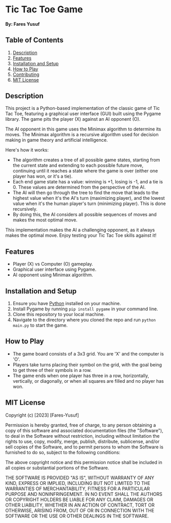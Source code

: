 # Tic Tac Toe Game

#### By: Fares Yusuf

## Table of Contents

1. [Description](#description)
2. [Features](#features)
3. [Installation and Setup](#installation-and-setup)
4. [How to Play](#how-to-play)
5. [Contributing](#contributing)
6. [MIT License](#license)

## Description

This project is a Python-based implementation of the classic game of Tic Tac Toe, featuring a graphical user interface (GUI) built using the Pygame library. The game pits the player (X) against an AI opponent (O).

The AI opponent in this game uses the Minimax algorithm to determine its moves. The Minimax algorithm is a recursive algorithm used for decision making in game theory and artificial intelligence.

Here's how it works:

- The algorithm creates a tree of all possible game states, starting from the current state and extending to each possible future move, continuing until it reaches a state where the game is over (either one player has won, or it's a tie).
- Each end game state has a value: winning is +1, losing is -1, and a tie is 0. These values are determined from the perspective of the AI.
- The AI will then go through the tree to find the move that leads to the highest value when it's the AI's turn (maximizing player), and the lowest value when it's the human player's turn (minimizing player). This is done recursively.
- By doing this, the AI considers all possible sequences of moves and makes the most optimal move.

This implementation makes the AI a challenging opponent, as it always makes the optimal move. Enjoy testing your Tic Tac Toe skills against it!

## Features

- Player (X) vs Computer (O) gameplay.
- Graphical user interface using Pygame.
- AI opponent using Minimax algorithm.

## Installation and Setup

1. Ensure you have [Python](https://www.python.org/downloads/) installed on your machine.
2. Install Pygame by running `pip install pygame` in your command line.
3. Clone this repository to your local machine.
4. Navigate to the directory where you cloned the repo and run `python main.py` to start the game.

## How to Play

- The game board consists of a 3x3 grid. You are 'X' and the computer is 'O'.
- Players take turns placing their symbol on the grid, with the goal being to get three of their symbols in a row.
- The game ends when one player has three in a row, horizontally, vertically, or diagonally, or when all squares are filled and no player has won.

## MIT License

Copyright (c) [2023] [Fares-Yusuf]

Permission is hereby granted, free of charge, to any person obtaining a copy
of this software and associated documentation files (the "Software"), to deal
in the Software without restriction, including without limitation the rights
to use, copy, modify, merge, publish, distribute, sublicense, and/or sell
copies of the Software, and to permit persons to whom the Software is
furnished to do so, subject to the following conditions:

The above copyright notice and this permission notice shall be included in all
copies or substantial portions of the Software.

THE SOFTWARE IS PROVIDED "AS IS", WITHOUT WARRANTY OF ANY KIND, EXPRESS OR
IMPLIED, INCLUDING BUT NOT LIMITED TO THE WARRANTIES OF MERCHANTABILITY,
FITNESS FOR A PARTICULAR PURPOSE AND NONINFRINGEMENT. IN NO EVENT SHALL THE
AUTHORS OR COPYRIGHT HOLDERS BE LIABLE FOR ANY CLAIM, DAMAGES OR OTHER
LIABILITY, WHETHER IN AN ACTION OF CONTRACT, TORT OR OTHERWISE, ARISING FROM,
OUT OF OR IN CONNECTION WITH THE SOFTWARE OR THE USE OR OTHER DEALINGS IN THE
SOFTWARE.
